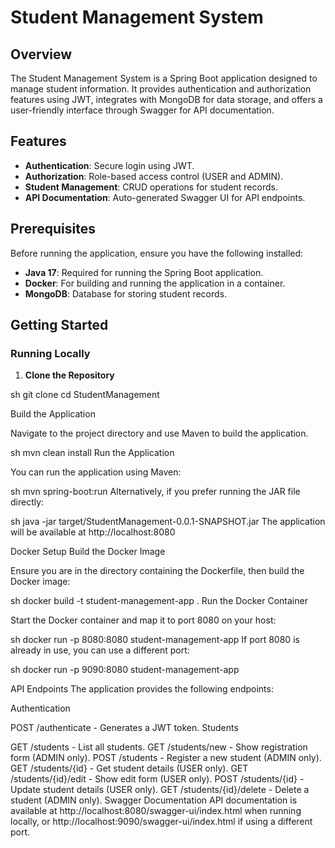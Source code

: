 # Student Management System

## Overview

The Student Management System is a Spring Boot application designed to manage student information. It provides authentication and authorization features using JWT, integrates with MongoDB for data storage, and offers a user-friendly interface through Swagger for API documentation.

## Features

- **Authentication**: Secure login using JWT.
- **Authorization**: Role-based access control (USER and ADMIN).
- **Student Management**: CRUD operations for student records.
- **API Documentation**: Auto-generated Swagger UI for API endpoints.

## Prerequisites

Before running the application, ensure you have the following installed:

- **Java 17**: Required for running the Spring Boot application.
- **Docker**: For building and running the application in a container.
- **MongoDB**: Database for storing student records.

## Getting Started

### Running Locally

1. **Clone the Repository**

   
sh
   git clone <repository-url>
   cd StudentManagement

Build the Application

Navigate to the project directory and use Maven to build the application.

sh
mvn clean install
Run the Application

You can run the application using Maven:

sh
mvn spring-boot:run
Alternatively, if you prefer running the JAR file directly:

sh
java -jar target/StudentManagement-0.0.1-SNAPSHOT.jar
The application will be available at http://localhost:8080

Docker Setup
Build the Docker Image

Ensure you are in the directory containing the Dockerfile, then build the Docker image:

sh
docker build -t student-management-app .
Run the Docker Container

Start the Docker container and map it to port 8080 on your host:

sh
docker run -p 8080:8080 student-management-app
If port 8080 is already in use, you can use a different port:

sh
docker run -p 9090:8080 student-management-app

API Endpoints
The application provides the following endpoints:

Authentication

POST /authenticate - Generates a JWT token.
Students

GET /students - List all students.
GET /students/new - Show registration form (ADMIN only).
POST /students - Register a new student (ADMIN only).
GET /students/{id} - Get student details (USER only).
GET /students/{id}/edit - Show edit form (USER only).
POST /students/{id} - Update student details (USER only).
GET /students/{id}/delete - Delete a student (ADMIN only).
Swagger Documentation
API documentation is available at http://localhost:8080/swagger-ui/index.html when running locally, or http://localhost:9090/swagger-ui/index.html if using a different port.
